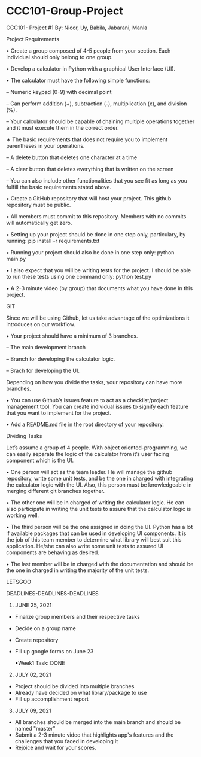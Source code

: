 # CCC101-Group-Project
CCC101- Project #1 By: Nicor, Uy, Babila, Jabarani, Manla

Project Requirements

• Create a group composed of 4-5 people from your section. Each individual should only belong to one group.

• Develop a calculator in Python with a graphical User Interface (UI).

• The calculator must have the following simple functions:

– Numeric keypad (0-9) with decimal point

– Can perform addition (+), subtraction (-), multiplication (x), and division (%).

– Your calculator should be capable of chaining multiple operations together and it must execute them in the correct order.

∗ The basic requirements that does not require you to implement parentheses in your operations.

– A delete button that deletes one character at a time

– A clear button that deletes everything that is written on the screen

– You can also include other functionalities that you see fit as long as you fulfill the basic requirements stated above.

• Create a GitHub repository that will host your project. This github repository must be public.

• All members must commit to this repository. Members with no commits will automatically get zero.

• Setting up your project should be done in one step only, particulary, by running: pip install -r requirements.txt

• Running your project should also be done in one step only: python main.py

• I also expect that you will be writing tests for the project. I should be able to run these tests using one command only: python test.py

• A 2-3 minute video (by group) that documents what you have done in this project.

GIT

Since we will be using Github, let us take advantage of the optimizations it introduces on our workflow.

• Your project should have a minimum of 3 branches.

– The main development branch 

– Branch for developing the calculator logic.

– Brach for developing the UI. 

Depending on how you divide the tasks, your repository can have more branches.

• You can use Github’s issues feature to act as a checklist/project management tool. You can create individual issues to signify each feature that you want to implement for the project.

• Add a README.md file in the root directory of your repository.

Dividing Tasks

Let’s assume a group of 4 people. With object oriented-programming, we can easily separate the logic of the calculator from it’s user facing component which is the UI. 

• One person will act as the team leader. He will manage the github repository, write some unit tests, and be the one in charged with integrating the calculator logic with the UI. Also, this person must be knowledgeable in merging different git branches together.

• The other one will be in charged of writing the calculator logic. He can also participate in writing the unit tests to assure that the calculator logic is working well.

• The third person will be the one assigned in doing the UI. Python has a lot if available packages that can be used in developing UI components. It is the job of this team member to determine what library will best suit this application. He/she can also write some unit tests to assured UI components are behaving as desired.

• The last member will be in charged with the documentation and should be the one in charged in writing the majority of the unit tests.

LETSGOO

DEADLINES-DEADLINES-DEADLINES

1. JUNE 25, 2021

- Finalize group members and their respective tasks
- Decide on a group name
- Create repository
- Fill up google forms on June 23
   
    •Week1 Task: DONE

2. JULY 02, 2021

- Project should be divided into multiple branches
- Already have decided on what library/package to use
- Fill up accomplishment report

3. JULY 09, 2021

- All branches should be merged into the main branch and should be named "master"
- Submit a 2-3 minute video that highlights app's features and the challenges that you faced in developing it
- Rejoice and wait for your scores.
